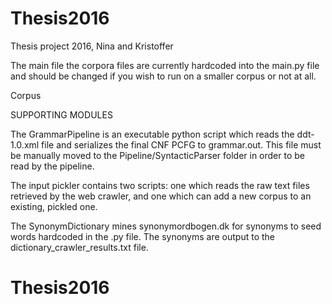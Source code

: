 # Thesis2016
Thesis project 2016, Nina and Kristoffer

The main file
the corpora files are currently hardcoded into the main.py file and should be changed if you wish to run on a smaller corpus or not at all.


Corpus



SUPPORTING MODULES

The GrammarPipeline is an executable python script which reads the ddt-1.0.xml file and serializes the final CNF PCFG to grammar.out. This file must be manually moved to the Pipeline/SyntacticParser folder in order to be read by the pipeline.

The input pickler contains two scripts: one which reads the raw text files retrieved by the web crawler, and one which can add a new corpus to an existing, pickled one.

The SynonymDictionary mines synonymordbogen.dk for synonyms to seed words hardcoded in the .py file. The synonyms are output to the dictionary_crawler_results.txt file.
# Thesis2016
